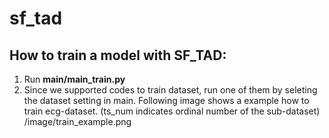 # sf_tad
## How to train a model with SF_TAD:
1. Run **main/main_train.py**
2. Since we supported codes to train dataset, run one of them by seleting the dataset setting in main. Following image shows a example how to train ecg-dataset. (ts_num indicates ordinal number of the sub-dataset)
/image/train_example.png
